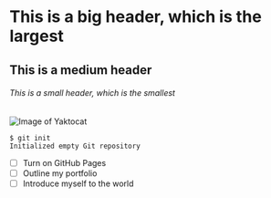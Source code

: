 # This is a big header, which is the largest
## This is a medium header
###### This is a small header, which is the smallest

![Image of Yaktocat](https://octodex.github.com/images/yaktocat.png)

```
$ git init
Initialized empty Git repository
```
- [ ] Turn on GitHub Pages
- [ ] Outline my portfolio
- [ ] Introduce myself to the world
